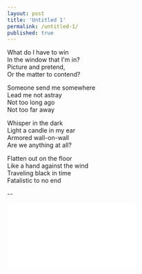 ```yaml
---
layout: post
title: 'Untitled 1'
permalink: /untitled-1/
published: true
---
```


What do I have to win  
In the window that I'm in?  
Picture and pretend,  
Or the matter to contend?

Someone send me somewhere  
Lead me not astray  
Not too long ago  
Not too far away

Whisper in the dark  
Light a candle in my ear  
Armored wall-on-wall  
Are we anything at all?

Flatten out on the floor  
Like a hand against the wind  
Traveling black in time  
Fatalistic to no end

--

<iframe src="../assets/videos/2022-01-05-untitled-1.mp4" frameborder="0" allowfullscreen></iframe>
